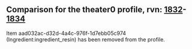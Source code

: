 ## Comparison for the theater0 profile, rvn: [1832](https://github.com/PRO100KatYT/FortniteProfileRevisions/tree/main/profiles/theater0/1832%20theater0.json)-[1834](https://github.com/PRO100KatYT/FortniteProfileRevisions/tree/main/profiles/theater0/1834%20theater0.json)

Item aad032ac-d32d-4a4c-976f-1d7ebb05c974 (Ingredient:ingredient_resin) has been removed from the profile.
<br><br>
